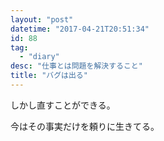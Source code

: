 ```yaml
---
layout: "post"
datetime: "2017-04-21T20:51:34"
id: 88
tag:
  - "diary"
desc: "仕事とは問題を解決すること"
title: "バグは出る"
---
```


しかし直すことができる。

今はその事実だけを頼りに生きてる。
